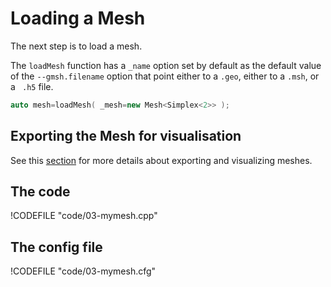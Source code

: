 Loading a Mesh 
==============
<!-- toc -->

The next step is to load a mesh.

The `loadMesh` function has a `_name` option set by default as the default value of the `--gmsh.filename` option that point either to a `.geo`, either to a `.msh`, or a ` .h5` file.

```c++
auto mesh=loadMesh( _mesh=new Mesh<Simplex<2>> );
```

## Exporting the Mesh for visualisation 

See this [section](06-VisualizingFunctions.md) for more details about
exporting and visualizing meshes.

## The code
!CODEFILE "code/03-mymesh.cpp"
## The config file
!CODEFILE "code/03-mymesh.cfg"
